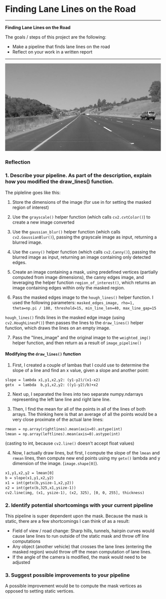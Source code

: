 # **Finding Lane Lines on the Road**

---

**Finding Lane Lines on the Road**

The goals / steps of this project are the following:
* Make a pipeline that finds lane lines on the road
* Reflect on your work in a written report

---

![grayscale_image](./image_tmp/gray-solidYellowCurve.jpg)

### Reflection

### 1. Describe your pipeline. As part of the description, explain how you modified the draw_lines() function.

The pipleline goes like this:

1. Store the dimensions of the image (for use in for setting the masked region of interest)
2. Use the `grayscale()` helper function (which calls `cv2.cvtColor()`) to create a new image converted

3. Use the `gaussian_blur()` helper function (which calls `cv2.GaussianBlur()`), passing the grayscale image as input, returning a blurred image.

4. Use the `canny()` helper function (which calls `cv2.Canny()`), passing the blurred image as input, returning an image containing only detected edges.

5. Create an image containing a mask, using predefined vertices (partially computed from image dimensions), the canny edges image, and leveraging the helper function `region_of_interest()`, which returns an image containing edges within only the masked region.

6. Pass the masked edges image to the `hough_lines()` helper function. I used the following parameters: `masked_edges_image, rho=1, theta=np.pi / 180, threshold=15, min_line_len=40, max_line_gap=15`

`hough_lines()` finds lines in the masked edge image (using `cv2.HoughLinesP()`) then passes the lines to the `draw_lines()` helper function, which draws the lines on an empty image.

7. Pass the "lines_image" and the original image to the `weighted_img()` helper function, and then return as a result of `image_pipeline()`

#### Modifying the `draw_lines()` function

1. First, I created a couple of lambas that I could use to determine the slope of a line and find an x value, given a slope and another point:
```
slope = lambda x1,y1,x2,y2: (y1-y2)/(x1-x2)
getx  = lambda  b,y1,x2,y2: ((y1-y2)/b)+x2
```
2. Next up, I separated the lines into two separate numpy.ndarrays representing the left lane line and right lane line.

3. Then, I find the mean for all of the points in all of the lines of both arrays. The thinking here is that an average of all the points would be a very close proximate of the actual lane lines:
```
rmean = np.array(rightlines).mean(axis=0).astype(int)
lmean = np.array(leftlines).mean(axis=0).astype(int)
```
(casting to int, because `cv2.line()` doesn't accept float values)

4. Now, I actually draw lines, but first, I compute the slope of the `lmean` and `rmean` lines, then compute new end points using my `getx()` lambda and y dimension of the image. (`image.shape[0]`).
```
x1,y1,x2,y2 = lmean[0]
b = slope(x1,y1,x2,y2)
x1 = int(getx(b,ysize-1,x2,y2))
x2 = int(getx(b,325,x1,ysize-1))
cv2.line(img, (x1, ysize-1), (x2, 325), [0, 0, 255], thickness)
```

### 2. Identify potential shortcomings with your current pipeline

This pipeline is super dependent upon the mask. Because the mask is static, there are a few shortcomings I can think of as a result:

- Field of view / road change: Sharp hills, tunnels, hairpin curves would cause lane lines to run outside of the static mask and throw off line computations
- Any object (another vehicle) that crosses the lane lines (entering the masked region) would throw off the mean computation of lane lines.
- If the angle of the camera is modified, the mask would need to be adjusted


### 3. Suggest possible improvements to your pipeline

A possible improvement would be to compute the mask vertices as opposed to setting  static vertices.
